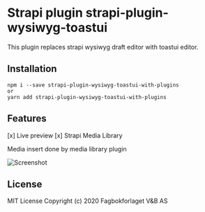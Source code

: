 # Strapi plugin strapi-plugin-wysiwyg-toastui

This plugin replaces strapi wysiwyg draft editor with toastui editor.

## Installation
```
npm i --save strapi-plugin-wysiwyg-toastui-with-plugins
or
yarn add strapi-plugin-wysiwyg-toastui-with-plugins

```
## Features

[x] Live preview
[x] Strapi Media Library

Media insert done by media library plugin

![Screenshot](editor.png)

## License
MIT License
Copyright (c) 2020 Fagbokforlaget V&B AS

